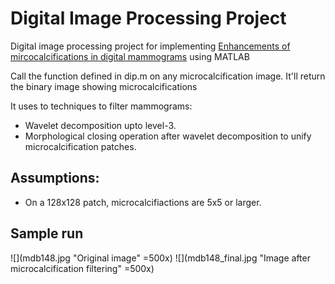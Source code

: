 # Digital Image Processing Project
Digital image processing project for implementing [Enhancements of
mircocalcifications in digital mammograms](http://ieeexplore.ieee.org/document/6208120/) using MATLAB

Call the function defined in dip.m on any microcalcification image. It'll return the binary image showing microcalcifications

It uses to techniques to filter mammograms:
* Wavelet decomposition upto level-3.
* Morphological closing operation after wavelet decomposition to unify
  microcalcification patches.

## Assumptions:
* On a 128x128 patch, microcalcifiactions are 5x5 or larger.

## Sample run
![](mdb148.jpg "Original image" =500x)
![](mdb148_final.jpg "Image after microcalcification filtering" =500x)
